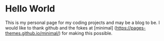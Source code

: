 # Hello World

This is my personal page for my coding projects and may be a blog to be. I would like to thank github and the fokes at [minimal] (https://pages-themes.github.io/minimal/) for making this possible.
